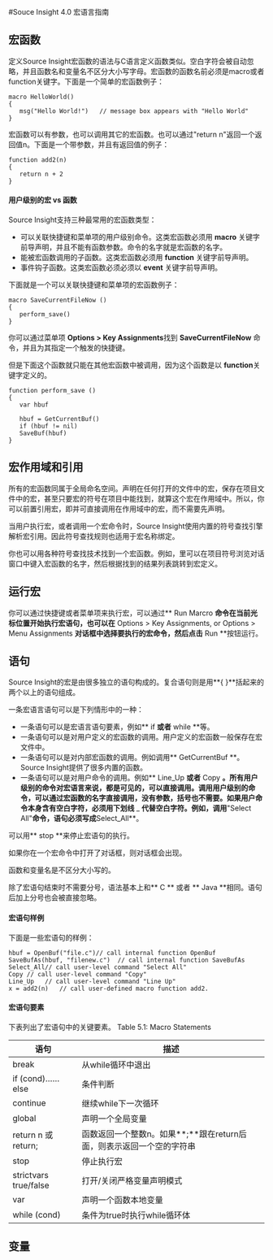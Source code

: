 #Souce Insight 4.0 宏语言指南  
  
## **宏函数**
  定义Source Insight宏函数的语法与C语言定义函数类似。空白字符会被自动忽略，并且函数名和变量名不区分大小写字母。宏函数的函数名前必须是macro或者function关键字。下面是一个简单的宏函数例子：  
  
	macro HelloWorld()
	{
       msg("Hello World!")   // message box appears with "Hello World"
    }

  宏函数可以有参数，也可以调用其它的宏函数。也可以通过"return n"返回一个返回值n。下面是一个带参数，并且有返回值的例子：

    function add2(n)
    {
       return n + 2
    }


#### **用户级别的宏 vs 函数**  

  Source Insight支持三种最常用的宏函数类型：
  - 可以关联快捷键和菜单项的用户级别命令。这类宏函数必须用 **macro** 关键字前导声明，并且不能有函数参数。命令的名字就是宏函数的名字。
  - 能被宏函数调用的子函数。这类宏函数必须用 **function** 关键字前导声明。
  - 事件钩子函数。这类宏函数必须必须以 **event** 关键字前导声明。


  下面就是一个可以关联快捷键和菜单项的宏函数例子：  

    macro SaveCurrentFileNow ()
    {
       perform_save()
    }

  你可以通过菜单项 **Options > Key Assignments**找到 **SaveCurrentFileNow** 命令，并且为其指定一个触发的快捷键。  

  但是下面这个函数就只能在其他宏函数中被调用，因为这个函数是以 **function**关键字定义的。

    function perform_save ()
    {
       var hbuf
     
       hbuf = GetCurrentBuf()
       if (hbuf != nil)
       SaveBuf(hbuf)
    }




## **宏作用域和引用**

  所有的宏函数同属于全局命名空间。声明在任何打开的文件中的宏，保存在项目文件中的宏，甚至只要宏的符号在项目中能找到，就算这个宏在作用域中。所以，你可以前置引用宏，即并可直接调用在作用域中的宏，而不需要先声明。

  当用户执行宏，或者调用一个宏命令时，Source Insight使用内置的符号查找引擎解析宏引用。因此符号查找规则也适用于宏名称绑定。

  你也可以用各种符号查找技术找到一个宏函数。例如，里可以在项目符号浏览对话窗口中键入宏函数的名字，然后根据找到的结果列表跳转到宏定义。


## **运行宏**

你可以通过快捷键或者菜单项来执行宏，可以通过** Run Marcro **命令在当前光标位置开始执行宏语句，也可以在**  Options > Key Assignments, or Options > Menu Assign­ments **对话框中选择要执行的宏命令，然后点击** Run **按钮运行。


## **语句**

Source Insight的宏是由很多独立的语句构成的。复合语句则是用**{ }**括起来的两个以上的语句组成。

一条宏语言语句可以是下列情形中的一种：
- 一条语句可以是宏语言语句要素，例如** if **或者** while **等。
- 一条语句可以是对用户定义的宏函数的调用。用户定义的宏函数一般保存在宏文件中。
- 一条语句可以是对内部宏函数的调用。例如调用** GetCurrentBuf **。Source Insight提供了很多内置的函数。
- 一条语句可以是对用户命令的调用。例如** Line_Up **或者** Copy **。所有用户级别的命令对宏语言来说，都是可见的，可以直接调用。调用用户级别的命令，可以通过宏函数的名字直接调用，没有参数，括号也不需要。如果用户命令本身含有空白字符，必须用下划线** _ **代替空白字符。例如，调用**"Select All"**命令，语句必须写成**Select_All**。

可以用** stop **来停止宏语句的执行。

如果你在一个宏命令中打开了对话框，则对话框会出现。

函数和变量名是不区分大小写的。

除了宏语句结束时不需要分号，语法基本上和** C ** 或者 ** Java **相同。语句后加上分号也会被直接忽略。


#### **宏语句样例**

下面是一些宏语句的样例：

    hbuf = OpenBuf("file.c")// call internal function OpenBuf
    SaveBufAs(hbuf, "filenew.c")  // call internal function SaveBufAs
    Select_All// call user-level command "Select All"
    Copy // call user-level command "Copy"
    Line_Up   // call user-level command "Line Up"
    x = add2(n)   // call user-defined macro function add2.


#### **宏语句要素**

下表列出了宏语句中的关键要素。
    Table 5.1: Macro Statements

| 语句  | 描述 |
| ------------- | ------------- |
| break  | 从while循环中退出  |
| if (cond)…… else  | 条件判断  |
| continue  | 继续while下一次循环  |
| global  | 声明一个全局变量  |
| return n 或 return;  | 函数返回一个整数n。如果**;**跟在return后面，则表示返回一个空的字符串  |
| stop  | 停止执行宏  |
| strictvars true/false  | 打开/关闭严格变量声明模式  |
| var  | 声明一个函数本地变量  |
| while (cond)  | 条件为true时执行while循环体  |



## **变量**
